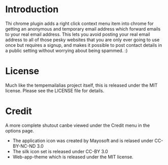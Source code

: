Introduction
============
Thi chrome plugin adds a right click context menu item into chrome for getting
an anonymous and temporary email address which forward emails to your real
email address. This lets you avoid posting your real email address to all of
those pesky websites that you are only ever going to use once but requires a
signup, and makes it possible to post contact details in a public setting
without worrying about being spammed. :)

License
============
Much like the tempemailalias project itself, this is released under the MIT
license. Please see the LICENSE file for details.

Credit
============
A more complete shutout canbe viewed under the Credit menu in the options page.
* The application icon was created by Mayosoft and is relased under CC-BY-NC-ND 3.0
* The silk icon set is released under CC-BY 3.0
* Web-app-theme which is released under the MIT license.

